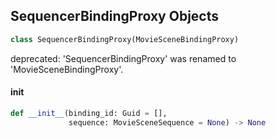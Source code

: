 ## SequencerBindingProxy Objects

```python
class SequencerBindingProxy(MovieSceneBindingProxy)
```

deprecated: 'SequencerBindingProxy' was renamed to 'MovieSceneBindingProxy'.

<a id="unreal.SequencerBindingProxy.__init__"></a>

#### __init__

```python
def __init__(binding_id: Guid = [],
             sequence: MovieSceneSequence = None) -> None
```

<a id="unreal.MovieScenePasteBindingsParams"></a>
